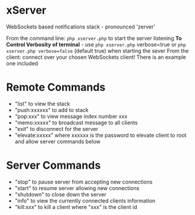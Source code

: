 # xServer
WebSockets based notifications stack - pronounced 'zerver'

From the command line: ```php xserver.php``` to start the server listening
**To Control Verbosity of terminal** - use ```php xserver.php``` verbose=true or ```php xserver.php verbose=false``` (default true) when starting the sever
From the client: connect over your chosen WebSockets client! There is an example one included

# Remote Commands
* "list" to view the stack
* "push:xxxxxx" to add to stack
* "pop:xxx" to view message index number xxx
* "memo:xxxxx" to broadcast message to all clients
* "exit" to disconnect for the server
* "elevate:xxxxx" where xxxxxx is the password to elevate client to root and allow server commands below

# Server Commands
* "stop" to pause server from accepting new connections
* "start" to resume server allowing new connections
* "shutdown" to close down the server
* "info" to view the currently connected clients information
* "kill:xxx" to kill a client where "xxx" is the client id